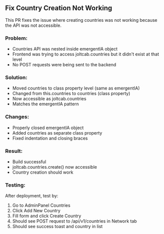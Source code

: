 ## Fix Country Creation Not Working

This PR fixes the issue where creating countries was not working because the API was not accessible.

### Problem:
- Countries API was nested inside emergentIA object
- Frontend was trying to access joltcab.countries but it didn't exist at that level
- No POST requests were being sent to the backend

### Solution:
- Moved countries to class property level (same as emergentIA)
- Changed from this.countries to countries (class property)
- Now accessible as joltcab.countries
- Matches the emergentIA pattern

### Changes:
- Properly closed emergentIA object
- Added countries as separate class property
- Fixed indentation and closing braces

### Result:
- Build successful
- joltcab.countries.create() now accessible
- Country creation should work

### Testing:
After deployment, test by:
1. Go to AdminPanel Countries
2. Click Add New Country
3. Fill form and click Create Country
4. Should see POST request to /api/v1/countries in Network tab
5. Should see success toast and country in list